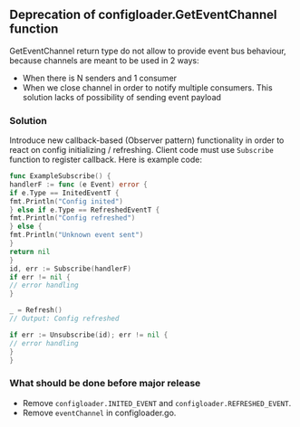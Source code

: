 ## Deprecation of configloader.GetEventChannel function

GetEventChannel return type do not allow to provide event bus behaviour, because channels are meant to be used in 2
ways:

- When there is N senders and 1 consumer
- When we close channel in order to notify multiple consumers. This solution lacks of possibility of
  sending event payload

### Solution

Introduce new callback-based (Observer pattern) functionality in order to react on config initializing / refreshing.
Client code must use `Subscribe` function to register callback. Here is example code:

```go
func ExampleSubscribe() {
handlerF := func (e Event) error {
if e.Type == InitedEventT {
fmt.Println("Config inited")
} else if e.Type == RefreshedEventT {
fmt.Println("Config refreshed")
} else {
fmt.Println("Unknown event sent")
}
return nil
}
id, err := Subscribe(handlerF)
if err != nil {
// error handling
}

_ = Refresh()
// Output: Config refreshed

if err := Unsubscribe(id); err != nil {
// error handling
}
}
```

### What should be done before major release

- Remove `configloader.INITED_EVENT` and `configloader.REFRESHED_EVENT`.
- Remove `eventChannel` in configloader.go.
